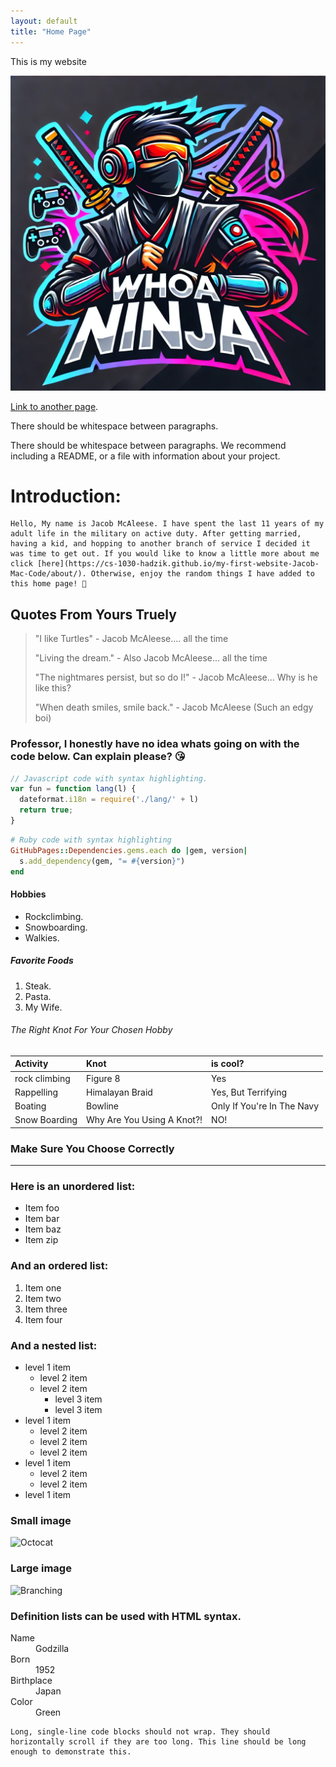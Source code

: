 ```yaml
---
layout: default
title: "Home Page"
---
```


This is my website

![logo](/assets/images/logo.png)

[Link to another page](./another-page.html).

There should be whitespace between paragraphs.

There should be whitespace between paragraphs. We recommend including a README, or a file with information about your project.

# Introduction:

    Hello, My name is Jacob McAleese. I have spent the last 11 years of my adult life in the military on active duty. After getting married, having a kid, and hopping to another branch of service I decided it was time to get out. If you would like to know a little more about me click [here](https://cs-1030-hadzik.github.io/my-first-website-Jacob-Mac-Code/about/). Otherwise, enjoy the random things I have added to this home page! 🐢

## Quotes From Yours Truely

> "I like Turtles"  - Jacob McAleese.... all the time
>
> "Living the dream." - Also Jacob McAleese... all the time
>
> "The nightmares persist, but so do I!" - Jacob McAleese... Why is he like this?
>
> "When death smiles, smile back." - Jacob McAleese (Such an edgy boi)

### Professor, I honestly have no idea whats going on with the code below. Can explain please? 😘

```js
// Javascript code with syntax highlighting.
var fun = function lang(l) {
  dateformat.i18n = require('./lang/' + l)
  return true;
}
```

```ruby
# Ruby code with syntax highlighting
GitHubPages::Dependencies.gems.each do |gem, version|
  s.add_dependency(gem, "= #{version}")
end
```

#### Hobbies

*   Rockclimbing.
*   Snowboarding.
*   Walkies.

##### Favorite Foods

1.  Steak.
2.  Pasta.
3.  My Wife.

###### The Right Knot For Your Chosen Hobby

| Activity      | Knot                       | is cool?                        |
|:--------------|:---------------------------|:--------------------------------|
| rock climbing | Figure 8                   | Yes                             |
| Rappelling    | Himalayan Braid            | Yes, But Terrifying             |
| Boating       | Bowline                    | Only If You're In The Navy      |
| Snow Boarding | Why Are You Using A Knot?! | NO!                             |

### Make Sure You Choose Correctly

* * *

### Here is an unordered list:

*   Item foo
*   Item bar
*   Item baz
*   Item zip

### And an ordered list:

1.  Item one
1.  Item two
1.  Item three
1.  Item four

### And a nested list:

- level 1 item
  - level 2 item
  - level 2 item
    - level 3 item
    - level 3 item
- level 1 item
  - level 2 item
  - level 2 item
  - level 2 item
- level 1 item
  - level 2 item
  - level 2 item
- level 1 item

### Small image

![Octocat](https://github.githubassets.com/images/icons/emoji/octocat.png)

### Large image

![Branching](https://guides.github.com/activities/hello-world/branching.png)


### Definition lists can be used with HTML syntax.

<dl>
<dt>Name</dt>
<dd>Godzilla</dd>
<dt>Born</dt>
<dd>1952</dd>
<dt>Birthplace</dt>
<dd>Japan</dd>
<dt>Color</dt>
<dd>Green</dd>
</dl>

```
Long, single-line code blocks should not wrap. They should horizontally scroll if they are too long. This line should be long enough to demonstrate this.
```